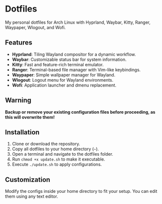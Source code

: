 # Dotfiles

My personal dotfiles for Arch Linux with Hyprland, Waybar, Kitty, Ranger, Waypaper, Wlogout, and Wofi.

## Features
- **Hyprland**: Tiling Wayland compositor for a dynamic workflow.
- **Waybar**: Customizable status bar for system information.
- **Kitty**: Fast and feature-rich terminal emulator.
- **Ranger**: Terminal-based file manager with Vim-like keybindings.
- **Waypaper**: Simple wallpaper manager for Wayland.
- **Wlogout**: Logout menu for Wayland environments.
- **Wofi**: Application launcher and dmenu replacement.

## Warning
**Backup or remove your existing configuration files before proceeding, as this will overwrite them!**

## Installation
1. Clone or download the repository.
2. Copy all dotfiles to your home directory (`~`).
3. Open a terminal and navigate to the dotfiles folder.
4. Run `chmod +x update.sh` to make it executable.
5. Execute `./update.sh` to apply configurations.

## Customization
Modify the configs inside your home directory to fit your setup. You can edit them using any text editor.
